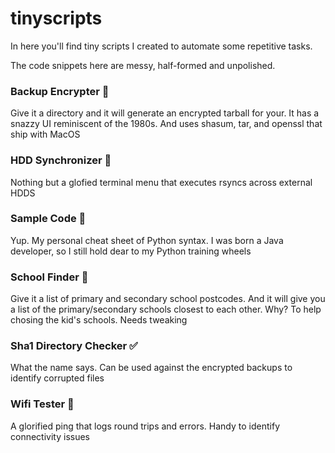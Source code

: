 # tinyscripts

In here you'll find tiny scripts I created to automate some repetitive tasks.

The code snippets here are messy, half-formed and unpolished.



### Backup Encrypter 🔐
Give it a directory and it will generate an encrypted tarball for your. It has a snazzy UI reminiscent of the 1980s. And uses shasum, tar, and openssl that ship with MacOS

### HDD Synchronizer 🔄
Nothing but a glofied terminal menu that executes rsyncs across external HDDS

### Sample Code 📖
Yup. My personal cheat sheet of Python syntax. I was born a Java developer, so I still hold dear to my Python training wheels

### School Finder 🎒
Give it a list of primary and secondary school postcodes. And it will give you a list of the primary/secondary schools closest to each other. Why? To help chosing the kid's schools. Needs tweaking

### Sha1 Directory Checker ✅
What the name says. Can be used against the encrypted backups to identify corrupted files

### Wifi Tester 📡
A glorified ping that logs round trips and errors. Handy to identify connectivity issues
